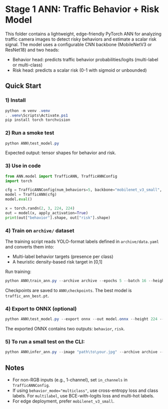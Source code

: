 # Stage 1 ANN: Traffic Behavior + Risk Model

This folder contains a lightweight, edge-friendly PyTorch ANN for analyzing traffic camera images to detect risky behaviors and estimate a scalar risk signal. The model uses a configurable CNN backbone (MobileNetV3 or ResNet18) and two heads:

- Behavior head: predicts traffic behavior probabilities/logits (multi-label or multi-class)
- Risk head: predicts a scalar risk (0-1 with sigmoid or unbounded)

## Quick Start

### 1) Install

```powershell
python -m venv .venv
. .venv\Scripts\Activate.ps1
pip install torch torchvision
```

### 2) Run a smoke test

```powershell
python ANN\test_model.py
```

Expected output: tensor shapes for behavior and risk.

### 3) Use in code

```python
from ANN.model import TrafficANN, TrafficANNConfig
import torch

cfg = TrafficANNConfig(num_behaviors=5, backbone="mobilenet_v3_small", behavior_mode="multilabel")
model = TrafficANN(cfg)
model.eval()

x = torch.randn(2, 3, 224, 224)
out = model(x, apply_activation=True)
print(out["behavior"].shape, out["risk"].shape)
```

### 4) Train on `archive/` dataset

The training script reads YOLO-format labels defined in `archive/data.yaml` and converts them into:
- Multi-label behavior targets (presence per class)
- A heuristic density-based risk target in [0,1]

Run training:

```powershell
python ANN\train_ann.py --archive archive --epochs 5 --batch 16 --height 224 --width 224 --no_pretrained
```

Checkpoints are saved to `ANN\checkpoints`. The best model is `traffic_ann_best.pt`.

### 4) Export to ONNX (optional)

```powershell
python ANN\test_model.py --export onnx --out model.onnx --height 224 --width 224
```

The exported ONNX contains two outputs: `behavior`, `risk`.

### 5) To run a small test on the CLI:
```powershell
python ANN\infer_ann.py --image "path\to\your.jpg" --archive archive --checkpoint ANN\checkpoints\traffic_ann_best.pt --threshold 0.5
```

## Notes

- For non-RGB inputs (e.g., 1-channel), set `in_channels` in `TrafficANNConfig`.
- If using `behavior_mode="multiclass"`, use cross-entropy loss and class labels. For `multilabel`, use BCE-with-logits loss and multi-hot labels.
- For edge deployment, prefer `mobilenet_v3_small`.